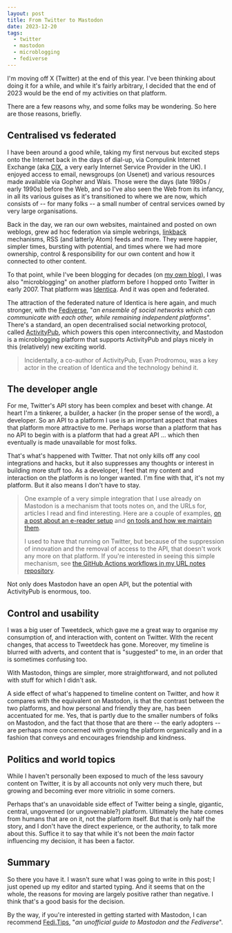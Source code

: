 ```yaml
---
layout: post
title: From Twitter to Mastodon
date: 2023-12-20
tags:
  - twitter
  - mastodon
  - microblogging
  - fediverse
---
```

I'm moving off X (Twitter) at the end of this year. I've been thinking about doing it for a while, and while it's fairly arbitrary, I decided that the end of 2023 would be the end of my activities on that platform. 

There are a few reasons why, and some folks may be wondering. So here are those reasons, briefly.

## Centralised vs federated

I have been around a good while, taking my first nervous but excited steps onto the Internet back in the days of dial-up, via Compulink Internet Exchange (aka [CIX](https://en.wikipedia.org/wiki/CIX_(website)), a very early Internet Service Provider in the UK). I enjoyed access to email, newsgroups (on Usenet) and various resources made available via Gopher and Wais. Those were the days (late 1980s / early 1990s) before the Web, and so I've also seen the Web from its infancy, in all its various guises as it's transitioned to where we are now, which consists of -- for many folks -- a small number of central services owned by very large organisations.

Back in the day, we ran our own websites, maintained and posted on own weblogs, grew ad hoc federation via simple webrings, [linkback](https://en.wikipedia.org/wiki/Linkback) mechanisms, RSS (and latterly Atom) feeds and more. They were happier, simpler times, bursting with potential, and times where we had more ownership, control & responsibility for our own content and how it connected to other content.

To that point, while I've been blogging for decades (on [my own blog](https://qmacro.org/blog/)), I was also "microblogging" on another platform before I hopped onto Twitter in early 2007. That platform was [Identica](https://wiki.p2pfoundation.net/Identica). And it was open and federated. 

The attraction of the federated nature of Identica is here again, and much stronger, with the [Fediverse](https://en.wikipedia.org/wiki/Fediverse), "_an ensemble of social networks which can communicate with each other, while remaining independent platforms_". There's a standard, an open decentralised social networking protocol, called [ActivityPub](https://en.wikipedia.org/wiki/ActivityPub), which powers this open interconnectivity, and Mastodon is a microblogging platform that supports ActivityPub and plays nicely in this (relatively) new exciting world.

> Incidentally, a co-author of ActivityPub, Evan Prodromou, was a key actor in the creation of Identica and the technology behind it.

## The developer angle

For me, Twitter's API story has been complex and beset with change. At heart I'm a tinkerer, a builder, a hacker (in the proper sense of the word), a developer. So an API to a platform I use is an important aspect that makes that platform more attractive to me. Perhaps worse than a platform that has no API to begin with is a platform that had a great API ... which then eventually is made unavailable for most folks.

That's what's happened with Twitter. That not only kills off any cool integrations and hacks, but it also suppresses any thoughts or interest in building more stuff too. As a developer, I feel that my content and interaction on the platform is no longer wanted. I'm fine with that, it's not my platform. But it also means I don't have to stay.

> One example of a very simple integration that I use already on Mastodon is a mechanism that toots notes on, and the URLs for, articles I read and find interesting. Here are a couple of examples, [on a post about an e-reader setup](https://hachyderm.io/@qmacro/111222914866332574) and [on tools and how we maintain them](https://hachyderm.io/@qmacro/111573647402350578).
>
> I used to have that running on Twitter, but because of the suppression of innovation and the removal of access to the API, that doesn't work any more on that platform. If you're interested in seeing this simple mechanism, see [the GitHub Actions workflows in my URL notes repository](https://github.com/qmacro-org/url-notes/tree/main/.github/workflows).

Not only does Mastodon have an open API, but the potential with ActivityPub is enormous, too.

## Control and usability

I was a big user of Tweetdeck, which gave me a great way to organise my consumption of, and interaction with, content on Twitter. With the recent changes, that access to Tweetdeck has gone. Moreover, my timeline is blurred with adverts, and content that is "suggested" to me, in an order that is sometimes confusing too.

With Mastodon, things are simpler, more straightforward, and not polluted with stuff for which I didn't ask.

A side effect of what's happened to timeline content on Twitter, and how it compares with the equivalent on Mastodon, is that the contrast between the two platforms, and how personal and friendly they are, has been accentuated for me. Yes, that is partly due to the smaller numbers of folks on Mastodon, and the fact that those that are there -- the early adopters -- are perhaps more concerned with growing the platform organically and in a fashion that conveys and encourages friendship and kindness.

## Politics and world topics

While I haven't personally been exposed to much of the less savoury content on Twitter, it is by all accounts not only very much there, but growing and becoming ever more vitriolic in some corners. 

Perhaps that's an unavoidable side effect of Twitter being a single, gigantic, central, ungoverned (or ungovernable?) platform. Ultimately the hate comes from humans that are on it, not the platform itself. But that is only half the story, and I don't have the direct experience, or the authority, to talk more about this. Suffice it to say that while it's not been the _main_ factor influencing my decision, it has been a factor.

## Summary

So there you have it. I wasn't sure what I was going to write in this post; I just opened up my editor and started typing. And it seems that on the whole, the reasons for moving are largely positive rather than negative. I think that's a good basis for the decision.

By the way, if you're interested in getting started with Mastodon, I can recommend [Fedi.Tips](https://fedi.tips/), "_an unofficial guide to Mastodon and the Fediverse_".
